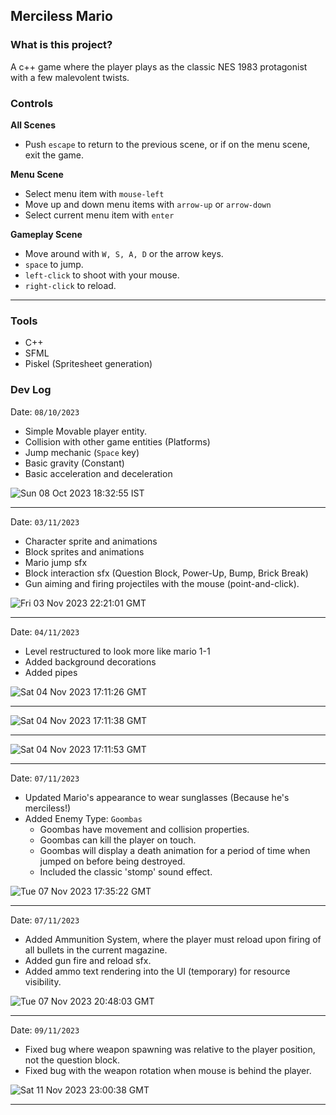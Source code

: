 ## Merciless Mario

### What is this project?
A c++ game where the player plays as the classic NES 1983 protagonist with a few malevolent twists.

### Controls

**All Scenes**
- Push `escape` to return to the previous scene, or if on the menu scene, exit the game.

**Menu Scene**
- Select menu item with `mouse-left`
- Move up and down menu items with `arrow-up` or `arrow-down`
- Select current menu item with `enter`

**Gameplay Scene**
- Move around with `W, S, A, D` or the arrow keys.
- `space` to jump.
- `left-click` to shoot with your mouse.
- `right-click` to reload.

---

### Tools
- C++
- SFML
- Piskel (Spritesheet generation)

### Dev Log 

Date: `08/10/2023`

- Simple Movable player entity.
- Collision with other game entities (Platforms)
- Jump mechanic (`Space` key)
- Basic gravity (Constant)
- Basic acceleration and deceleration 

![Sun 08 Oct 2023 18:32:55 IST](https://github.com/Ticketedmoon/merciless-mario/assets/21260839/4543b6a0-b51f-4a4b-8daa-13264f6816ef)

---

Date: `03/11/2023`

- Character sprite and animations
- Block sprites and animations
- Mario jump sfx
- Block interaction sfx (Question Block, Power-Up, Bump, Brick Break)
- Gun aiming and firing projectiles with the mouse (point-and-click).

![Fri 03 Nov 2023 22:21:01 GMT](https://github.com/Ticketedmoon/merciless-mario/assets/21260839/da0ba7cd-6adb-4592-91a9-342c239b7ad0)

---

Date: `04/11/2023`

- Level restructured to look more like mario 1-1
- Added background decorations
- Added pipes

![Sat 04 Nov 2023 17:11:26 GMT](https://github.com/Ticketedmoon/merciless-mario/assets/21260839/e765199d-c603-4129-b9a4-ea8bcdcbe849)

---

![Sat 04 Nov 2023 17:11:38 GMT](https://github.com/Ticketedmoon/merciless-mario/assets/21260839/80875122-76e6-4f8c-b7dc-2c79e105c51e)

---

![Sat 04 Nov 2023 17:11:53 GMT](https://github.com/Ticketedmoon/merciless-mario/assets/21260839/d1c5dc3d-4a1a-4ad1-bdb3-5971ac6fdfee)

---

Date: `07/11/2023`

- Updated Mario's appearance to wear sunglasses (Because he's merciless!)
- Added Enemy Type: `Goombas`
  - Goombas have movement and collision properties.
  - Goombas can kill the player on touch.
  - Goombas will display a death animation for a period of time when jumped on before being destroyed. 
  - Included the classic 'stomp' sound effect.

![Tue 07 Nov 2023 17:35:22 GMT](https://github.com/Ticketedmoon/merciless-mario/assets/21260839/4683d621-bdf1-4f57-bf29-cba4d7514a1a)

---

Date: `07/11/2023`

- Added Ammunition System, where the player must reload upon firing of all bullets in the current magazine.
- Added gun fire and reload sfx.
- Added ammo text rendering into the UI (temporary) for resource visibility.

![Tue 07 Nov 2023 20:48:03 GMT](https://github.com/Ticketedmoon/merciless-mario/assets/21260839/56a5335d-fe5b-4360-a6af-7c3965c4edf9)

---

Date: `09/11/2023`

- Fixed bug where weapon spawning was relative to the player position, not the question block.
- Fixed bug with the weapon rotation when mouse is behind the player.

![Sat 11 Nov 2023 23:00:38 GMT](https://github.com/Ticketedmoon/merciless-mario/assets/21260839/bc276ccd-207f-4011-9b1c-c7acbc841dd1)

---